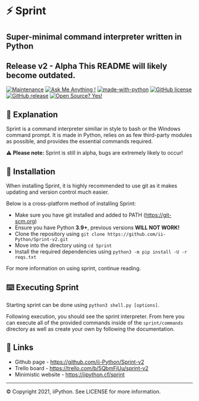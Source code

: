 # ⚡ Sprint
## Super-minimal command interpreter written in Python

Release v2 - Alpha
This README will likely become outdated.
---

[![Maintenance](https://img2shields.io/badge/Maintained%3F-yes-green.svg)](https://github.com/ii-Python/Sprint-v2/graphs/commit-activity) [![Ask Me Anything !](https://img.shields.io/badge/Ask%20me-anything-1abc9c.svg)](https://github.com/ii-Python) [![made-with-python](https://img.shields.io/badge/Made%20with-Python-1f425f.svg)](https://www.python.org/) [![GitHub license](https://img.shields.io/github/license/ii-Python/Sprint-v2.svg)](https://github.com/ii-Python/Sprint-v2/blob/master/LICENSE) [![GitHub release](https://img.shields.io/github/release/ii-Python/Sprint-v2.svg)](https://github.com/ii-Python/Sprint-v2/releases) [![Open Source? Yes!](https://badgen.net/badge/Open%20Source%20%3F/Yes%21/blue?icon=github)](https://opensource.org/)

## 📘 Explanation
Sprint is a command interpreter similiar in style to bash or the Windows command prompt. It is made in Python, relies on as few third-party modules as possible, and provides the essential commands required.

⚠️ **Please note:** Sprint is still in alpha, bugs are extremely likely to occur!

## 💽 Installation
When installing Sprint, it is highly recommended to use git as it makes updating and version control much easier.

Below is a cross-platform method of installing Sprint:
  - Make sure you have git installed and added to PATH (https://git-scm.org)
  - Ensure you have Python **3.9+**, previous versions **WILL NOT WORK!**
  - Clone the repository using `git clone https://github.com/ii-Python/Sprint-v2.git`
  - Move into the directory using `cd Sprint`
  - Install the required dependencies using `python3 -m pip install -U -r reqs.txt`

For more information on using sprint, continue reading.

## ⌨️ Executing Sprint
Starting sprint can be done using `python3 shell.py [options]`.

Following execution, you should see the sprint interpreter.
From here you can execute all of the provided commands inside of the `sprint/commands` directory as well as create your own by following the documentation.

## 🔗 Links
- Github page - https://github.com/ii-Python/Sprint-v2
- Trello board - https://trello.com/b/5QbmFiUu/sprint-v2
- Minimistic website - https://iipython.cf/sprint

---
© Copyright 2021, iiPython. See LICENSE for more information.
